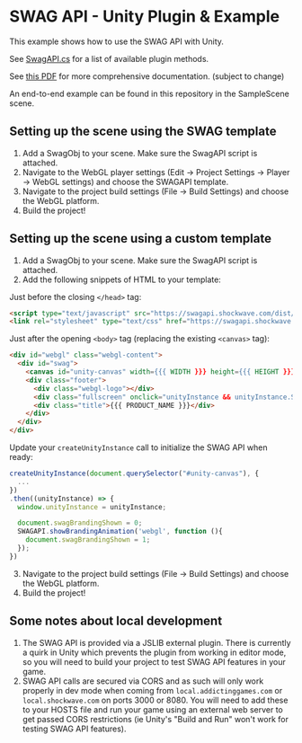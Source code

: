 # SWAG API - Unity Plugin & Example

This example shows how to use the SWAG API with Unity. 

See [SwagAPI.cs](https://github.com/TeachMeInc/SWAG-API-Unity/blob/2021.3.3f/Assets/Plugins/WebGL/SwagAPI.cs) for a list of available plugin methods.

See [this PDF](https://github.com/TeachMeInc/SWAG-API-Unity/blob/2021.3.3f/SwagAPI/swag-api-developers%202.0.9.pdf) for more comprehensive documentation. (subject to change)

An end-to-end example can be found in this repository in the SampleScene scene.

## Setting up the scene using the SWAG template

1. Add a SwagObj to your scene. Make sure the SwagAPI script is attached.
2. Navigate to the WebGL player settings (Edit -> Project Settings -> Player -> WebGL settings) and choose the SWAGAPI template.
3. Navigate to the project build settings (File -> Build Settings) and choose the WebGL platform.
4. Build the project!

## Setting up the scene using a custom template

1. Add a SwagObj to your scene. Make sure the SwagAPI script is attached.
2. Add the following snippets of HTML to your template:

Just before the closing `</head>` tag:
```html
<script type="text/javascript" src="https://swagapi.shockwave.com/dist/swag-api.js"></script>   
<link rel="stylesheet" type="text/css" href="https://swagapi.shockwave.com/dist/swag-api.css"></link>
```

Just after the opening `<body>` tag (replacing the existing `<canvas>` tag):
```html
<div id="webgl" class="webgl-content">
  <div id="swag">
    <canvas id="unity-canvas" width={{{ WIDTH }}} height={{{ HEIGHT }}} style="width: {{{ WIDTH }}}px; height: {{{ HEIGHT }}}px; background: {{{ BACKGROUND_FILENAME ? 'url(\'Build/' + BACKGROUND_FILENAME.replace(/'/g, '%27') + '\') center / cover' : BACKGROUND_COLOR }}}"></canvas>
    <div class="footer">
      <div class="webgl-logo"></div>
      <div class="fullscreen" onclick="unityInstance && unityInstance.SetFullscreen(1)"></div>
      <div class="title">{{{ PRODUCT_NAME }}}</div>
    </div>
  </div>
</div>
```

Update your `createUnityInstance` call to initialize the SWAG API when ready:
```js
createUnityInstance(document.querySelector("#unity-canvas"), {
  ...
})
.then((unityInstance) => {
  window.unityInstance = unityInstance;

  document.swagBrandingShown = 0;
  SWAGAPI.showBrandingAnimation('webgl', function (){
    document.swagBrandingShown = 1;
  });
})
```

3. Navigate to the project build settings (File -> Build Settings) and choose the WebGL platform.
4. Build the project!

## Some notes about local development

1. The SWAG API is provided via a JSLIB external plugin. There is currently a quirk in Unity which prevents the plugin from working in editor mode, so you will need to build your project to test SWAG API features in your game.
2. SWAG API calls are secured via CORS and as such will only work properly in dev mode when coming from `local.addictinggames.com` or `local.shockwave.com` on ports 3000 or 8080. You will need to add these to your HOSTS file and run your game using an external web server to get passed CORS restrictions (ie Unity's "Build and Run" won't work for testing SWAG API features).

